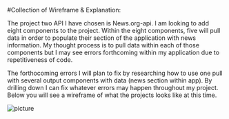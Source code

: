 

#Collection of Wireframe & Explanation:

The project two API I have chosen is News.org-api. I am looking to add eight components to the project. Within the eight components, five will pull data in order to populate their section of the application with news information. My thought process is to pull data within each of those components but I may see errors forthcoming within my application due to repetitiveness of code.

The forthocoming errors I will plan to fix by researching how to use one pull with several output components with data (news section within app). By drilling down I can fix whatever errors may happen throughout my project. Below you will see a wireframe of what the projects looks like at this time.

![picture](images/Project-2-Wireframe.jpg)
